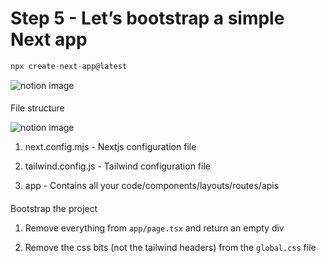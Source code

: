 # Step 5 - Let’s bootstrap a simple Next app

```javascript
npx create-next-app@latest
```

![notion image](https://www.notion.so/image/https%3A%2F%2Fprod-files-secure.s3.us-west-2.amazonaws.com%2F085e8ad8-528e-47d7-8922-a23dc4016453%2Fd6a3439f-9ff8-456f-90bc-17501c0d46ba%2FScreenshot_2024-03-02_at_1.16.31_PM.png?table=block&id=5d438a5b-1c70-44a2-a409-aad9e9fa8009&cache=v2)

#### 

[](#bc3b34c526ab49d7ae196d54f1ec9aa1 "File structure")File structure

![notion image](https://www.notion.so/image/https%3A%2F%2Fprod-files-secure.s3.us-west-2.amazonaws.com%2F085e8ad8-528e-47d7-8922-a23dc4016453%2Fbf0c63a2-c1e0-488d-82bb-8032ce792faa%2FScreenshot_2024-03-02_at_1.23.58_PM.png?table=block&id=8f7b4e4a-0360-4d4d-9079-fc6e66ff42a2&cache=v2)

1.  next.config.mjs - Nextjs configuration file

2.  tailwind.config.js - Tailwind configuration file

3.  app - Contains all your code/components/layouts/routes/apis

#### 

[](#329eb010dc0645f2b8ac2cd412163b71 "Bootstrap the project")Bootstrap the project

1.  Remove everything from `app/page.tsx` and return an empty div

2.  Remove the css bits (not the tailwind headers) from the `global.css` file